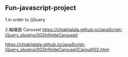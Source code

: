 ## Fun-javascript-project

1.in order to  /jQuery 
 


2.輪播圖 Carousel
 https://chiakilalala.github.io/JavaScript-jQuery_plugins/002InfiniteCarousel/

 https://chiakilalala.github.io/JavaScript-jQuery_plugins/002InfiniteCarousel/Caroul002.html